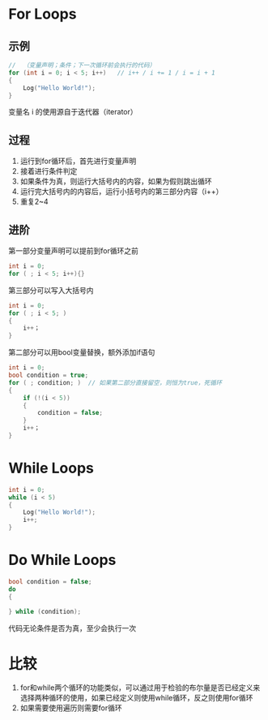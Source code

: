 # For Loops
## 示例
```c++
//  （变量声明；条件；下一次循环前会执行的代码）
for (int i = 0; i < 5; i++)   // i++ / i += 1 / i = i + 1
{
	Log("Hello World!");
}
```
变量名 i 的使用源自于迭代器（iterator）
## 过程
1. 运行到for循环后，首先进行变量声明
2. 接着进行条件判定
3. 如果条件为真，则运行大括号内的内容，如果为假则跳出循环
4. 运行完大括号内的内容后，运行小括号内的第三部分内容（i++）
5. 重复2~4
## 进阶
第一部分变量声明可以提前到for循环之前
```c++
int i = 0;
for ( ; i < 5; i++){}
```
第三部分可以写入大括号内
```c++
int i = 0;
for ( ; i < 5; )
{
	i++；
}
```
第二部分可以用bool变量替换，额外添加if语句
```c++
int i = 0;
bool condition = true;
for ( ; condition; )  // 如果第二部分直接留空，则恒为true，死循环
{
	if (!(i < 5))
	{
		condition = false;
	}
	i++；
}
```
# While Loops
```c++
int i = 0;
while (i < 5)
{
	Log("Hello World!");
	i++;
}
```
# Do While Loops
```c++
bool condition = false;
do
{

} while (condition);
```
代码无论条件是否为真，至少会执行一次
# 比较
1. for和while两个循环的功能类似，可以通过用于检验的布尔量是否已经定义来选择两种循环的使用，如果已经定义则使用while循环，反之则使用for循环
2. 如果需要使用遍历则需要for循环
